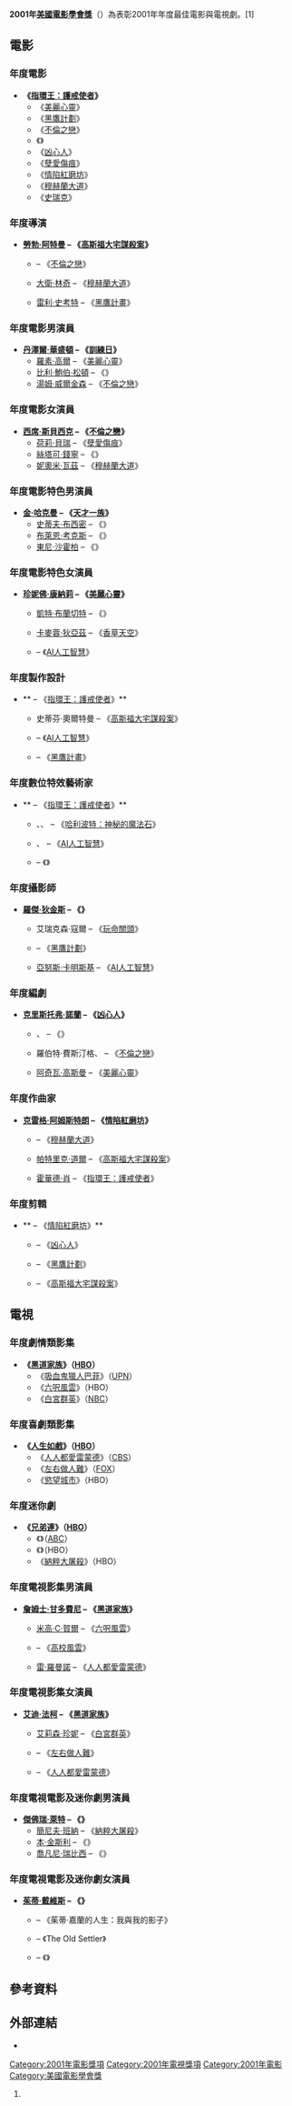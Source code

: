 **2001年[美國電影學會獎](../Page/美國電影學會.md "wikilink")**（）為表彰2001年年度最佳電影與電視劇。\[1\]

## 電影

### 年度電影

  - **《[指環王：護戒使者](../Page/指環王：護戒使者.md "wikilink")》**
      - 《[美麗心靈](../Page/美麗心靈.md "wikilink")》
      - 《[黑鷹計劃](../Page/黑鷹計劃.md "wikilink")》
      - 《[不倫之戀](../Page/不倫之戀.md "wikilink")》
      - 《》
      - 《[凶心人](../Page/凶心人.md "wikilink")》
      - 《[孽愛傷痕](../Page/孽愛傷痕.md "wikilink")》
      - 《[情陷紅磨坊](../Page/情陷紅磨坊.md "wikilink")》
      - 《[穆赫蘭大道](../Page/穆赫蘭大道_\(電影\).md "wikilink")》
      - 《[史瑞克](../Page/史瑞克.md "wikilink")》

### 年度導演

  - **[勞勃·阿特曼](../Page/勞勃·阿特曼.md "wikilink") –
    《[高斯福大宅謀殺案](../Page/高斯福大宅謀殺案.md "wikilink")》**
      - – 《[不倫之戀](../Page/不倫之戀.md "wikilink")》

      - [大衛·林奇](../Page/大衛·林奇.md "wikilink") –
        《[穆赫蘭大道](../Page/穆赫蘭大道_\(電影\).md "wikilink")》

      - [雷利·史考特](../Page/雷利·史考特.md "wikilink") –
        《[黑鷹計畫](../Page/黑鷹計畫.md "wikilink")》

### 年度電影男演員

  - **[丹澤爾·華盛頓](../Page/丹澤爾·華盛頓.md "wikilink") –
    《[訓練日](../Page/訓練日.md "wikilink")》**
      - [羅素·高爾](../Page/羅素·高爾.md "wikilink") –
        《[美麗心靈](../Page/美麗心靈.md "wikilink")》
      - [比利·鮑伯·松頓](../Page/比利·鮑伯·松頓.md "wikilink") – 《》
      - [湯姆·威爾金森](../Page/湯姆·威爾金森.md "wikilink") –
        《[不倫之戀](../Page/不倫之戀.md "wikilink")》

### 年度電影女演員

  - **[西席·斯貝西克](../Page/西席·斯貝西克.md "wikilink") –
    《[不倫之戀](../Page/不倫之戀.md "wikilink")》**
      - [荷莉·貝瑞](../Page/荷莉·貝瑞.md "wikilink") –
        《[孽愛傷痕](../Page/孽愛傷痕.md "wikilink")》
      - [絲塔可·錢寧](../Page/絲塔可·錢寧.md "wikilink") – 《》
      - [妮奧米·瓦茲](../Page/妮奧米·瓦茲.md "wikilink") –
        《[穆赫蘭大道](../Page/穆赫蘭大道_\(電影\).md "wikilink")》

### 年度電影特色男演員

  - **[金·哈克曼](../Page/金·哈克曼.md "wikilink") –
    《[天才一族](../Page/天才一族.md "wikilink")》**
      - [史蒂夫·布西密](../Page/史蒂夫·布西密.md "wikilink") – 《》
      - [布萊恩·考克斯](../Page/布萊恩·考克斯_\(演員\).md "wikilink") – 《》
      - [東尼·沙霍柏](../Page/東尼·沙霍柏.md "wikilink") – 《》

### 年度電影特色女演員

  - **[珍妮佛·康納莉](../Page/珍妮佛·康納莉.md "wikilink") –
    《[美麗心靈](../Page/美麗心靈.md "wikilink")》**
      - [凱特·布蘭切特](../Page/凱特·布蘭切特.md "wikilink") – 《》

      - [卡麥蓉·狄亞茲](../Page/卡麥蓉·狄亞茲.md "wikilink") –
        《[香草天空](../Page/香草天空.md "wikilink")》

      - – 《[AI人工智慧](../Page/人工智能_\(電影\).md "wikilink")》

### 年度製作設計

  - ** – 《[指環王：護戒使者](../Page/指環王：護戒使者.md "wikilink")》**
      - 史蒂芬·奧爾特曼 – 《[高斯福大宅謀殺案](../Page/高斯福大宅謀殺案.md "wikilink")》

      - – 《[AI人工智慧](../Page/人工智能_\(電影\).md "wikilink")》

      - – 《[黑鷹計畫](../Page/黑鷹計畫.md "wikilink")》

### 年度數位特效藝術家

  - ** – 《[指環王：護戒使者](../Page/指環王：護戒使者.md "wikilink")》**
      - 、、 – 《[哈利波特：神秘的魔法石](../Page/哈利波特：神秘的魔法石_\(電影\).md "wikilink")》

      - 、 – 《[AI人工智慧](../Page/人工智能_\(電影\).md "wikilink")》

      - – 《》

### 年度攝影師

  - **[羅傑·狄金斯](../Page/羅傑·狄金斯.md "wikilink") – 《》**
      - 艾瑞克森·寇爾 – 《[玩命關頭](../Page/玩命關頭.md "wikilink")》

      - – 《[黑鷹計劃](../Page/黑鷹計劃.md "wikilink")》

      - [亞努斯·卡明斯基](../Page/亞努斯·卡明斯基.md "wikilink") –
        《[AI人工智慧](../Page/人工智能_\(電影\).md "wikilink")》

### 年度編劇

  - **[克里斯托弗·諾蘭](../Page/克里斯托弗·諾蘭.md "wikilink") –
    《[凶心人](../Page/凶心人.md "wikilink")》**
      - 、 – 《》

      - 羅伯特·費斯汀格、 – 《[不倫之戀](../Page/不倫之戀.md "wikilink")》

      - [阿奇瓦·高斯曼](../Page/阿奇瓦·高斯曼.md "wikilink") –
        《[美麗心靈](../Page/美麗心靈.md "wikilink")》

### 年度作曲家

  - **[克雷格·阿姆斯特朗](../Page/克雷格·阿姆斯特朗.md "wikilink") –
    《[情陷紅磨坊](../Page/情陷紅磨坊.md "wikilink")》**
      - – 《[穆赫蘭大道](../Page/穆赫蘭大道_\(電影\).md "wikilink")》

      - [帕特里克·道爾](../Page/帕特里克·道爾.md "wikilink") –
        《[高斯福大宅謀殺案](../Page/高斯福大宅謀殺案.md "wikilink")》

      - [霍華德·肖](../Page/霍華德·肖.md "wikilink") –
        《[指環王：護戒使者](../Page/指環王：護戒使者.md "wikilink")》

### 年度剪輯

  - ** – 《[情陷紅磨坊](../Page/情陷紅磨坊.md "wikilink")》**
      - – 《[凶心人](../Page/凶心人.md "wikilink")》

      - – 《[黑鷹計劃](../Page/黑鷹計劃.md "wikilink")》

      - – 《[高斯福大宅謀殺案](../Page/高斯福大宅謀殺案.md "wikilink")》

## 電視

### 年度劇情類影集

  - **《[黑道家族](../Page/黑道家族.md "wikilink")》（[HBO](../Page/HBO.md "wikilink")）**
      - 《[吸血鬼獵人巴菲](../Page/吸血鬼獵人巴菲.md "wikilink")》（[UPN](../Page/聯合派拉蒙電視網.md "wikilink")）
      - 《[六呎風雲](../Page/六呎風雲.md "wikilink")》（HBO）
      - 《[白宮群英](../Page/白宮群英.md "wikilink")》（[NBC](../Page/全國廣播公司.md "wikilink")）

### 年度喜劇類影集

  - **《[人生如戲](../Page/人生如戲.md "wikilink")》（[HBO](../Page/HBO.md "wikilink")）**
      - 《[人人都愛雷蒙德](../Page/人人都愛雷蒙德.md "wikilink")》（[CBS](../Page/CBS_\(電視網\).md "wikilink")）
      - 《[左右做人難](../Page/左右做人難.md "wikilink")》（[FOX](../Page/福斯廣播公司.md "wikilink")）
      - 《[慾望城市](../Page/慾望城市.md "wikilink")》（HBO）

### 年度迷你劇

  - **《[兄弟連](../Page/兄弟連.md "wikilink")》（[HBO](../Page/HBO.md "wikilink")）**
      - 《》（[ABC](../Page/美國廣播公司.md "wikilink")）
      - 《》（HBO）
      - 《[納粹大屠殺](../Page/納粹大屠殺.md "wikilink")》（HBO）

### 年度電視影集男演員

  - **[詹姆士·甘多費尼](../Page/詹姆士·甘多費尼.md "wikilink") –
    《[黑道家族](../Page/黑道家族.md "wikilink")》**
      - [米高·C·賀爾](../Page/米高·C·賀爾.md "wikilink") –
        《[六呎風雲](../Page/六呎風雲.md "wikilink")》

      - – 《[高校風雲](../Page/高校風雲_\(電視劇\).md "wikilink")》

      - [雷·羅曼諾](../Page/雷·羅曼諾.md "wikilink") –
        《[人人都愛雷蒙德](../Page/人人都愛雷蒙德.md "wikilink")》

### 年度電視影集女演員

  - **[艾迪·法柯](../Page/艾迪·法柯.md "wikilink") –
    《[黑道家族](../Page/黑道家族.md "wikilink")》**
      - [艾莉森·珍妮](../Page/艾莉森·珍妮.md "wikilink") –
        《[白宮群英](../Page/白宮群英.md "wikilink")》

      - – 《[左右做人難](../Page/左右做人難.md "wikilink")》

      - – 《[人人都愛雷蒙德](../Page/人人都愛雷蒙德.md "wikilink")》

### 年度電視電影及迷你劇男演員

  - **[傑佛瑞·萊特](../Page/傑佛瑞·萊特.md "wikilink") – 《》**
      - [簡尼夫·班納](../Page/簡尼夫·班納.md "wikilink") –
        《[納粹大屠殺](../Page/納粹大屠殺.md "wikilink")》
      - [本·金斯利](../Page/本·金斯利.md "wikilink") – 《》
      - [喬凡尼·瑞比西](../Page/喬凡尼·瑞比西.md "wikilink") – 《》

### 年度電視電影及迷你劇女演員

  - **[茱蒂·戴維斯](../Page/茱蒂·戴維斯.md "wikilink") – 《》**
      - – 《茱蒂·嘉蘭的人生：我與我的影子》

      - – 《The Old Settler》

      - – 《》

## 參考資料

## 外部連結

  -
[Category:2001年電影獎項](https://zh.wikipedia.org/wiki/Category:2001年電影獎項 "wikilink")
[Category:2001年電視獎項](https://zh.wikipedia.org/wiki/Category:2001年電視獎項 "wikilink")
[Category:2001年電影](https://zh.wikipedia.org/wiki/Category:2001年電影 "wikilink")
[Category:美國電影學會獎](https://zh.wikipedia.org/wiki/Category:美國電影學會獎 "wikilink")

1.